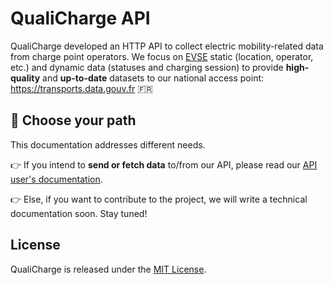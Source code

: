 # QualiCharge API

QualiCharge developed an HTTP API to collect electric mobility-related data from charge point operators. We
focus on [EVSE](https://en.wikipedia.org/wiki/Charging_station) static
(location, operator, etc.) and dynamic data (statuses and charging session) to
provide **high-quality** and **up-to-date** datasets to our national access point:
https://transports.data.gouv.fr :fr:

## :loudspeaker: Choose your path

This documentation addresses different needs.

:point_right: If you intend to **send or fetch data** to/from our API, please
read our [API user's documentation](./user).

:point_right: Else, if you want to contribute to the project, we will write a
technical documentation soon. Stay tuned!

## License

QualiCharge is released under the
[MIT License](https://github.com/MTES-MCT/qualicharge/blob/main/LICENSE).
